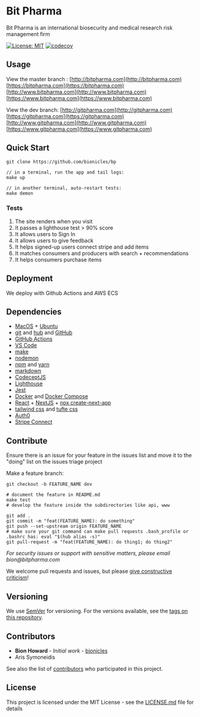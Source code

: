 # Bit Pharma

Bit Pharma is an international biosecurity and medical research risk management firm

[![License: MIT](https://img.shields.io/badge/License-MIT-green.svg)](https://github.com/bionicles/bp/blob/master/LICENSE) [![codecov](https://codecov.io/gh/bionicles/bp/branch/master/graph/badge.svg)](https://codecov.io/gh/bionicles/bp)

## Usage

View the master branch :
[http://bitpharma.com](http://bitpharma.com)
[https://bitpharma.com](https://bitpharma.com)
[http://www.bitpharma.com](http://www.bitpharma.com)
[https://www.bitpharma.com](https://www.bitpharma.com)

View the dev branch:
[http://gitpharma.com](http://gitpharma.com)
[https://gitpharma.com](https://gitpharma.com)
[http://www.gitpharma.com](http://www.gitpharma.com)
[https://www.gitpharma.com](https://www.gitpharma.com)

## Quick Start

```
git clone https://github.com/bionicles/bp

// in a terminal, run the app and tail logs:
make up

// in another terminal, auto-restart tests:
make demon
```

### Tests

1. The site renders when you visit
1. It passes a lighthouse test > 90% score
1. It allows users to Sign In
1. It allows users to give feedback
1. It helps signed-up users connect stripe and add items
1. It matches consumers and producers with search + recommendations
1. It helps consumers purchase items

## Deployment

We deploy with Github Actions and AWS ECS

## Dependencies

- [MacOS](https://www.apple.com/macos/catalina/) + [Ubuntu](https://ubuntu.com/)
- [git](https://github.github.com/training-kit/downloads/github-git-cheat-sheet.pdf) and [hub](https://github.com/github/hub) and [GitHub](http://github.com/)
- [GitHub Actions](https://github.com/marketplace)
- [VS Code](https://code.visualstudio.com/download)
- [make](https://news.ycombinator.com/item?id=21566530)
- [nodemon](https://github.com/remy/nodemon#nodemon)
- [npm](https://npmjs.com) and [yarn](https://yarnpkg.com/lang/en/)
- [markdown](https://www.markdownguide.org/cheat-sheet/)
- [CodeceptJS](https://codecept.io/)
- [Lighthouse](https://github.com/GoogleChrome/lighthouse-ci)
- [Jest]()
- [Docker](https://docs.docker.com/develop/dev-best-practices/) and [Docker Compose](https://gist.github.com/jonlabelle/bd667a97666ecda7bbc4f1cc9446d43a)
- [React](https://reactjs.org/docs/hooks-intro.html) + [NextJS](https://nextjs.org/docs) + [npx create-next-app](https://github.com/zeit/next.js)
- [tailwind css](https://tailwindcss.com/) and [tufte css](https://edwardtufte.github.io/tufte-css/)
- [Auth0](https://auth0.com/docs/)
- [Stripe Connect](https://stripe.com/docs/connect)

## Contribute

Ensure there is an issue for your feature in the issues list and move it to the "doing" list on the issues triage project

Make a feature branch:

```
git checkout -b FEATURE_NAME dev

# document the feature in README.md
make test
# develop the feature inside the subdirectories like api, www

git add .
git commit -m "feat(FEATURE_NAME): do something"
git push --set-upstream origin FEATURE_NAME
# make sure your git command can make pull requests .bash_profile or .bashrc has: eval "$(hub alias -s)"
git pull-request -m "feat(FEATURE_NAME): do thing1; do thing2"
```

_For security issues or support with sensitive matters, please email bion@bitpharma.com_

We welcome pull requests and issues, but please [give constructive criticism](https://hbr.org/2019/03/the-feedback-fallacy)!

## Versioning

We use [SemVer](http://semver.org/) for versioning. For the versions available, see the [tags on this repository](https://github.com/your/project/tags).

## Contributors

- **Bion Howard** - _Initial work_ - [bionicles](https://github.com/bionicles)
- Aris Symoneidis

See also the list of [contributors](https://github.com/your/project/contributors) who participated in this project.

## License

This project is licensed under the MIT License - see the [LICENSE.md](LICENSE.md) file for details
